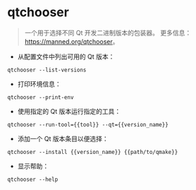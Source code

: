 # qtchooser

> 一个用于选择不同 Qt 开发二进制版本的包装器。
> 更多信息：<https://manned.org/qtchooser>。

- 从配置文件中列出可用的 Qt 版本：

`qtchooser --list-versions`

- 打印环境信息：

`qtchooser --print-env`

- 使用指定的 Qt 版本运行指定的工具：

`qtchooser --run-tool={{tool}} --qt={{version_name}}`

- 添加一个 Qt 版本条目以便选择：

`qtchooser --install {{version_name}} {{path/to/qmake}}`

- 显示帮助：

`qtchooser --help`